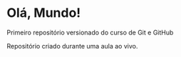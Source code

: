 # Olá, Mundo!
 Primeiro repositório versionado do curso de Git e GitHub

 Repositório criado durante uma aula ao vivo. 

